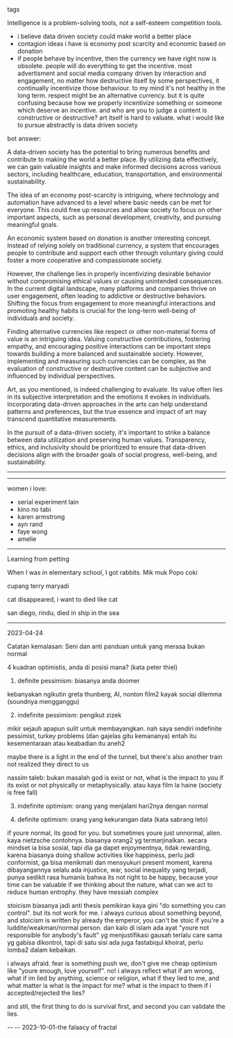 tags 

Intelligence is a problem-solving tools, not a self-esteem competition tools.

- i believe data driven society could make world a better place
- contagion ideas i have is economy post scarcity and economic based on donation
- if people behave by incentive, then the currency we have right now is obsolete. people will do everything to get the incentive. most advertisment and social media company driven by interaction and engagement, no matter how destructive itself by some perspectives, it continually incentivize those behaviour. to my mind it's not healthy in the long term. respect might be an alternative currency. 
but it is quite confusing because how we properly incentivize something or someone which deserve an incentive. 
and who are you to judge a content is constructive or destructive?
art itself is hard to valuate. 
what i would like to pursue abstractly is data driven society

bot answer:

A data-driven society has the potential to bring numerous benefits and contribute to making the world a better place. By utilizing data effectively, we can gain valuable insights and make informed decisions across various sectors, including healthcare, education, transportation, and environmental sustainability.

The idea of an economy post-scarcity is intriguing, where technology and automation have advanced to a level where basic needs can be met for everyone. This could free up resources and allow society to focus on other important aspects, such as personal development, creativity, and pursuing meaningful goals.

An economic system based on donation is another interesting concept. Instead of relying solely on traditional currency, a system that encourages people to contribute and support each other through voluntary giving could foster a more cooperative and compassionate society.

However, the challenge lies in properly incentivizing desirable behavior without compromising ethical values or causing unintended consequences. In the current digital landscape, many platforms and companies thrive on user engagement, often leading to addictive or destructive behaviors. Shifting the focus from engagement to more meaningful interactions and promoting healthy habits is crucial for the long-term well-being of individuals and society.

Finding alternative currencies like respect or other non-material forms of value is an intriguing idea. Valuing constructive contributions, fostering empathy, and encouraging positive interactions can be important steps towards building a more balanced and sustainable society. However, implementing and measuring such currencies can be complex, as the evaluation of constructive or destructive content can be subjective and influenced by individual perspectives.

Art, as you mentioned, is indeed challenging to evaluate. Its value often lies in its subjective interpretation and the emotions it evokes in individuals. Incorporating data-driven approaches in the arts can help understand patterns and preferences, but the true essence and impact of art may transcend quantitative measurements.

In the pursuit of a data-driven society, it's important to strike a balance between data utilization and preserving human values. Transparency, ethics, and inclusivity should be prioritized to ensure that data-driven decisions align with the broader goals of social progress, well-being, and sustainability.

---

----

women i love:

- serial experiment lain
- kino no tabi
- karen armstrong
- ayn rand
- faye wong
- amelie

---
Learning from petting

When I was in elementary school, I got rabbits. Mik muk Popo coki

cupang terry maryadi

cat disappeared, i want to died like cat

san diego, rindu, died in ship in the sea

---
2023-04-24

Catatan kemalasan: Seni dan anti panduan untuk yang merasa bukan normal

4 kuadran optimistis, anda di posisi mana? (kata peter thiel)

1. definite pessimism: biasanya anda doomer

kebanyakan ngikutin greta thunberg, AI, nonton film2 kayak social dilemma (soundnya mengganggu)

2. indefinite pessimism: pengikut zizek

mikir sejauh apapun sulit untuk membayangkan. nah saya sendiri indefinite pessimist, 
turkey problems (dan gajelas gitu kemananya) entah itu kesementaraan atau keabadian itu aneh2

maybe there is a light in the end of the tunnel, but there's also another train not realized they direct to us

nassim taleb: bukan masalah god is exist or not, what is the impact to you if its exist or not physically or metaphysically.
atau kaya film la haine (society is free fall)

3. indefinite optimism: orang yang menjalani hari2nya dengan normal

4. definite optimism: orang yang kekurangan data (kata sabrang leto)

if youre normal, its good for you. but sometimes youre just unnormal, alien. 
kaya nietzsche contohnya. biasanya orang2 yg termarjinalkan. secara mindset ia bisa sosial, tapi dia ga dapet enjoymentnya, tidak rewarding, karena biasanya doing shallow activities like happiness, perlu jadi conformist, ga bisa menikmati dan mensyukuri present moment, karena dibayangannya selalu ada injustice, war, social inequality yang terjadi, punya sedikit rasa humanis bahwa its not right to be happy, because your time can be valuable if we thinking about the nature, what can we act to reduce human entrophy. they have messiah complex

stoicism biasanya jadi anti thesis pemikiran kaya gini "do something you can control". but its not work for me. i always curious about something beyond, and stoicism is written by already the emperor, you can't be stoic if you're a luddite/weakman/normal person. dan kalo di islam ada ayat "youre not responsible for anybody's fault" yg menjustifikasi gausah terlalu care sama yg gabisa dikontrol, tapi di satu sisi ada juga fastabiqul khoirat, perlu lomba2 dalam kebaikan. 

i always afraid. fear is something push we, don't give me cheap optimism like "youre enough, love yourself". no! i always reflect what if am wrong, what if im lied by anything, science or religion, what if they lied to me, and what matter is what is the impact for me? what is the impact to them if i accepted/rejected the lies?

and stil, the first thing to do is survival first, and second you can validate the lies. 

--
-- 2023-10-01-the falaacy of fractal
